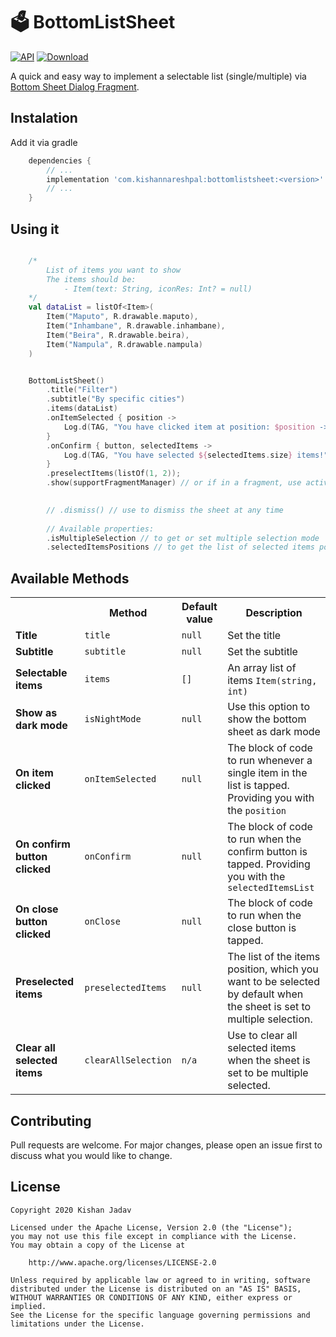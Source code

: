 # 🗳 BottomListSheet

[![API](https://img.shields.io/badge/API-14%2B-brightgreen.svg?style=flat)](https://android-arsenal.com/api?level=14) [![Download](https://api.bintray.com/packages/kishannareshpal/maven/bottomlistsheet/images/download.svg?version=1.0-alpha02)](https://bintray.com/kishannareshpal/maven/bottomlistsheet/1.0-beta01/link)

A quick and easy way to implement a selectable list (single/multiple) via [Bottom Sheet Dialog Fragment](https://material.io/components/sheets-bottom).

## Instalation
Add it via gradle
```gradle
    dependencies {
        // ...
        implementation 'com.kishannareshpal:bottomlistsheet:<version>'
        // ...
    }
```

## Using it
```kotlin

    /* 
        List of items you want to show
        The items should be:
            - Item(text: String, iconRes: Int? = null) 
    */
    val dataList = listOf<Item>(
        Item("Maputo", R.drawable.maputo),
        Item("Inhambane", R.drawable.inhambane),
        Item("Beira", R.drawable.beira),
        Item("Nampula", R.drawable.nampula)
    ) 


    BottomListSheet()
        .title("Filter")
        .subtitle("By specific cities")
        .items(dataList)
        .onItemSelected { position ->
            Log.d(TAG, "You have clicked item at position: $position -> ${data[position]}")
        }
        .onConfirm { button, selectedItems ->
            Log.d(TAG, "You have selected ${selectedItems.size} items!")
        }
        .preselectItems(listOf(1, 2));
        .show(supportFragmentManager) // or if in a fragment, use activity?.supportfragmentManager

        
        // .dismiss() // use to dismiss the sheet at any time
        
        // Available properties:
        .isMultipleSelection // to get or set multiple selection mode
        .selectedItemsPositions // to get the list of selected items positions

```



## Available Methods
<table style="width:100%">
    <tr>
        <th></th>
        <th>Method</th>
        <th>Default value</th>
        <th>Description</th>
    </tr>
    <tr>
        <td><b>Title</b></td>
        <td><code>title</code></td>
        <td><code>null</code></td>
        <td>Set the title</td>
    </tr>
    <tr>
        <td><b>Subtitle</b></td>
        <td><code>subtitle</code></td>
        <td><code>null</code></td>
        <td>Set the subtitle</td>
    </tr>
    <tr>
        <td><b>Selectable items</b></td>
        <td><code>items</code></td>
        <td><code>[]</code></td>
        <td>An array list of items <code>Item(string, int)</code></td>
    </tr>
    <tr>
        <td><b>Show as dark mode</b></td>
        <td><code>isNightMode</code></td>
        <td><code>null</code></td>
        <td>Use this option to show the bottom sheet as dark mode</td>
    </tr>
    <tr>
        <td><b>On item clicked</b></td>
        <td><code>onItemSelected</code></td>
        <td><code>null</code></td>
        <td>The block of code to run whenever a single item in the list is tapped. Providing you with the <code>position</code></td>
    </tr>
    <tr>
        <td><b>On confirm button clicked</b></td>
        <td><code>onConfirm</code></td>
        <td><code>null</code></td>
        <td>The block of code to run when the confirm button is tapped. Providing you with the <code>selectedItemsList</code></td>
    </tr>
    <tr>
        <td><b>On close button clicked</b></td>
        <td><code>onClose</code></td>
        <td><code>null</code></td>
        <td>The block of code to run when the close button is tapped.</td>
    </tr>
    <tr>
        <td><b>Preselected items</b></td>
        <td><code>preselectedItems</code></td>
        <td><code>null</code></td>
        <td>The list of the items position, which you want to be selected by default when the sheet is set to multiple selection.</td>
    </tr>
    <tr>
        <td><b>Clear all selected items</b></td>
        <td><code>clearAllSelection</code></td>
        <td><code>n/a</code></td>
        <td>Use to clear all selected items when the sheet is set to be multiple selected.</td>
    </tr>
</table>


## Contributing
Pull requests are welcome. For major changes, please open an issue first to discuss what you would like to change.


## License
```
Copyright 2020 Kishan Jadav

Licensed under the Apache License, Version 2.0 (the "License");
you may not use this file except in compliance with the License.
You may obtain a copy of the License at

    http://www.apache.org/licenses/LICENSE-2.0

Unless required by applicable law or agreed to in writing, software
distributed under the License is distributed on an "AS IS" BASIS,
WITHOUT WARRANTIES OR CONDITIONS OF ANY KIND, either express or implied.
See the License for the specific language governing permissions and
limitations under the License.
```
